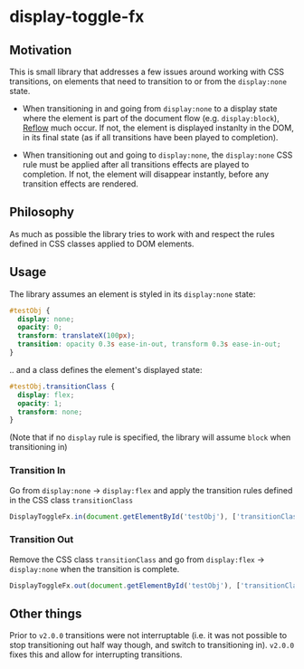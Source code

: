 # display-toggle-fx

## Motivation

This is small library that addresses a few issues around working with CSS transitions, on elements that need to transition to or from the `display:none` state.

- When transitioning in and going from `display:none` to a display state where the element is part of the document flow (e.g. `display:block`), [Reflow](https://developer.mozilla.org/en-US/docs/Glossary/Reflow) much occur. If not, the element is displayed instanlty in the DOM, in its final state (as if all transitions have been played to completion). 

- When transitioning out and going to `display:none`, the `display:none` CSS rule must be applied after all transitions effects are played to completion. If not, the element will disappear instantly, before any transition effects are rendered.

## Philosophy

As much as possible the library tries to work with and respect the rules defined in CSS classes applied to DOM elements.

## Usage

The library assumes an element is styled in its `display:none` state:

```css
#testObj {
  display: none;
  opacity: 0;
  transform: translateX(100px);
  transition: opacity 0.3s ease-in-out, transform 0.3s ease-in-out;
}
```

.. and a class defines the element's displayed state:

```css
#testObj.transitionClass {
  display: flex;
  opacity: 1;
  transform: none;   
}
```

(Note that if no `display` rule is specified, the library will assume `block` when transitioning in)

### Transition In
Go from `display:none` → `display:flex` and apply the transition rules defined in the CSS class `transitionClass`

```javascript
DisplayToggleFx.in(document.getElementById('testObj'), ['transitionClass']);
```

### Transition Out
Remove the CSS class `transitionClass` and go from `display:flex` → `display:none` when the transition is complete. 

```javascript
DisplayToggleFx.out(document.getElementById('testObj'), ['transitionClass']);
```

## Other things
Prior to `v2.0.0` transitions were not interruptable (i.e. it was not possible to stop transitioning out half way though, and switch to transitioning in). `v2.0.0` fixes this and allow for interrupting transitions.
